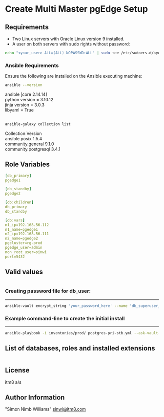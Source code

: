# Create Multi Master pgEdge Setup

## Requirements

- Two Linux servers with Oracle Linux version 9 installed.
- A user on both servers with sudo rights without password:
``` bash
echo "<your_user> ALL=(ALL) NOPASSWD:ALL" | sudo tee /etc/sudoers.d/<your_user> >/dev/null
```

### Ansible Requirements

Ensure the following are installed on the Ansible executing machine:

``` bash
ansible --version
```
ansible [core 2.14.14] <br />
  python version = 3.10.12 <br />
  jinja version = 3.0.3 <br />
  libyaml = True <br />
  <br />

``` bash
ansible-galaxy collection list
```
Collection           Version <br />
ansible.posix        1.5.4 <br />
community.general    9.1.0 <br />
community.postgresql 3.4.1 <br />

## Role Variables
``` yaml
[db_primary]
pgedge1

[db_standby]
pgedge2

[db:children]
db_primary
db_standby

[db:vars]
n1_ip=192.168.56.112
n1_name=pgedge1
n2_ip=192.168.56.111
n2_name=pgedge2
pgcluster=rg-prod
pgedge_user=admin
non_root_user=sinwi
port=5432
``` 

## Valid values
``` yaml
```

### Creating password file for db_user:
----------------
``` bash
ansible-vault encrypt_string 'your_password_here' --name 'db_superuser_password' > inventories/prod/group_vars/all/vault.yml
```

### Example command-line to create the initial install
----------------
``` bash
ansible-playbook -i inventories/prod/ postgres-pri-stb.yml --ask-vault-pass
```

## List of databases, roles and installed extensions
``` sql
```

License
----------------
itm8 a/s

Author Information
----------------
"Simon Nimb Williams" <sinwi@itm8.com>